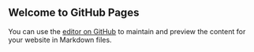## Welcome to GitHub Pages

You can use the [editor on GitHub](https://github.com/imabyk/imabyk.github.io/edit/main/README.md) to maintain and preview the content for your website in Markdown files.
